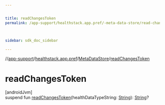 ```yaml
---


title: readChangesToken
permalink: /app-support/healthstack.app.pref/-meta-data-store/read-changes-token.html



sidebar: sdk_doc_sidebar

---
```



//[app-support](/app-support.html)/[healthstack.app.pref](../index.html)/[MetaDataStore](index.html)/[readChangesToken](read-changes-token.html)



# readChangesToken



[androidJvm]\
suspend fun [readChangesToken](read-changes-token.html)(healthDataTypeString: [String](https://kotlinlang.org/api/latest/jvm/stdlib/kotlin/-string/index.html)): [String](https://kotlinlang.org/api/latest/jvm/stdlib/kotlin/-string/index.html)?






